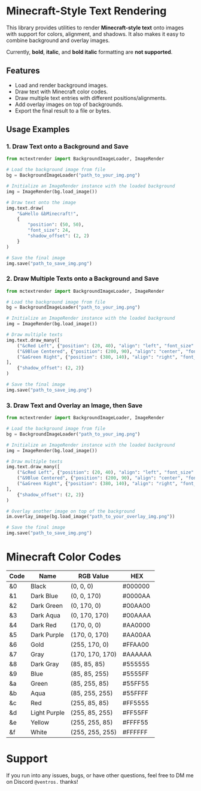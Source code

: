 # Minecraft-Style Text Rendering  
This library provides utilities to render **Minecraft-style text** onto images with support for colors, alignment, and shadows. It also makes it easy to combine background and overlay images.

Currently, **bold**, **italic**, and **bold italic** formatting are **not supported**.  

## Features
- Load and render background images.  
- Draw text with Minecraft color codes.  
- Draw multiple text entries with different positions/alignments.  
- Add overlay images on top of backgrounds.  
- Export the final result to a file or bytes.  

## Usage Examples  

### 1. Draw Text onto a Background and Save
```python
from mctextrender import BackgroundImageLoader, ImageRender

# Load the background image from file
bg = BackgroundImageLoader("path_to_your_img.png")

# Initialize an ImageRender instance with the loaded background 
img = ImageRender(bg.load_image())

# Draw text onto the image
img.text.draw(
    "&aHello &bMinecraft!",
    {
        "position": (50, 50), 
        "font_size": 24, 
        "shadow_offset": (2, 2)
    }
)

# Save the final image
img.save("path_to_save_img.png")
```

### 2. Draw Multiple Texts onto a Background and Save
```python
from mctextrender import BackgroundImageLoader, ImageRender

# Load the background image from file
bg = BackgroundImageLoader("path_to_your_img.png")

# Initialize an ImageRender instance with the loaded background 
img = ImageRender(bg.load_image())

# Draw multiple texts
img.text.draw_many([
    ("&cRed Left", {"position": (20, 40), "align": "left", "font_size": 20}),
    ("&9Blue Centered", {"position": (200, 90), "align": "center", "font_size": 22}),
    ("&aGreen Right", {"position": (380, 140), "align": "right", "font_size": 20}),
],
    {"shadow_offset": (2, 2)}
)

# Save the final image
img.save("path_to_save_img.png")
```

### 3. Draw Text and Overlay an Image, then Save
```python
from mctextrender import BackgroundImageLoader, ImageRender

# Load the background image from file
bg = BackgroundImageLoader("path_to_your_img.png")

# Initialize an ImageRender instance with the loaded background 
img = ImageRender(bg.load_image())

# Draw multiple texts
img.text.draw_many([
    ("&cRed Left", {"position": (20, 40), "align": "left", "font_size": 20}),
    ("&9Blue Centered", {"position": (200, 90), "align": "center", "font_size": 22}),
    ("&aGreen Right", {"position": (380, 140), "align": "right", "font_size": 20}),
],
    {"shadow_offset": (2, 2)}
)

# Overlay another image on top of the background
im.overlay_image(bg.load_image("path_to_your_overlay_img.png"))

# Save the final image
img.save("path_to_save_img.png")
```

# Minecraft Color Codes
| Code | Name         | RGB Value       | HEX       |
|------|--------------|-----------------|-----------|
| &0   | Black        | (0, 0, 0)       | #000000   |
| &1   | Dark Blue    | (0, 0, 170)     | #0000AA   |
| &2   | Dark Green   | (0, 170, 0)     | #00AA00   |
| &3   | Dark Aqua    | (0, 170, 170)   | #00AAAA   |
| &4   | Dark Red     | (170, 0, 0)     | #AA0000   |
| &5   | Dark Purple  | (170, 0, 170)   | #AA00AA   |
| &6   | Gold         | (255, 170, 0)   | #FFAA00   |
| &7   | Gray         | (170, 170, 170) | #AAAAAA   |
| &8   | Dark Gray    | (85, 85, 85)    | #555555   |
| &9   | Blue         | (85, 85, 255)   | #5555FF   |
| &a   | Green        | (85, 255, 85)   | #55FF55   |
| &b   | Aqua         | (85, 255, 255)  | #55FFFF   |
| &c   | Red          | (255, 85, 85)   | #FF5555   |
| &d   | Light Purple | (255, 85, 255)  | #FF55FF   |
| &e   | Yellow       | (255, 255, 85)  | #FFFF55   |
| &f   | White        | (255, 255, 255) | #FFFFFF   |

# Support
If you run into any issues, bugs, or have other questions, feel free to DM me on Discord `@ventros.` thanks!